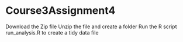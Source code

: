 # Course3Assignment4
Download the Zip file
Unzip the file and create a folder
Run the R script run_analysis.R to create a tidy data file
